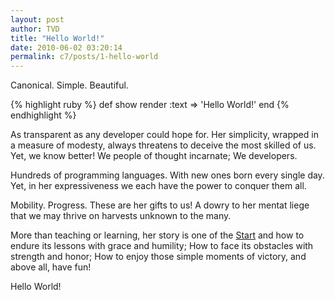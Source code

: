 ```yaml
---
layout: post
author: TVD
title: "Hello World!"
date: 2010-06-02 03:20:14
permalink: c7/posts/1-hello-world
---
```


Canonical. Simple. Beautiful.

{% highlight ruby %}
def show
  render :text => 'Hello World!'
end
{% endhighlight %}

As transparent as any developer could hope for. Her simplicity, wrapped in a measure of modesty, always threatens to deceive the most skilled of us. Yet, we know better! We people of thought incarnate; We developers.

Hundreds of programming languages. With new ones born every single day. Yet, in her expressiveness we each have the power to conquer them all. 

Mobility. Progress. These are her gifts to us! A dowry to her mentat liege that we may thrive on harvests unknown to the many.

More than teaching or learning, her story is one of the [Start][1] and how to endure its lessons with grace and humility; How to face its obstacles with strength and honor; How to enjoy those simple moments of victory, and above all, have fun!

Hello World!

  [1]: http://37signals.com/rework/

